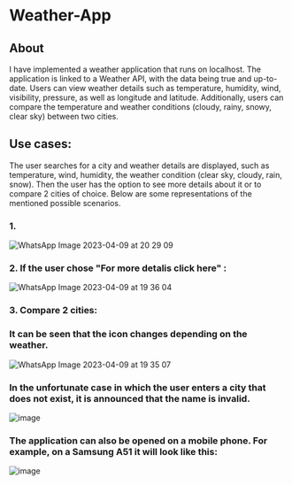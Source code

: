 # Weather-App
## About
I have implemented a weather application that runs on localhost. The application is linked to a Weather API, with the data being true and up-to-date. Users can view weather details such as temperature, humidity, wind, visibility, pressure, as well as longitude and latitude. Additionally, users can compare the temperature and weather conditions (cloudy, rainy, snowy, clear sky) between two cities.

## Use cases:
The user searches for a city and weather details are displayed, such as temperature, wind, humidity, the weather condition (clear sky, cloudy, rain, snow). Then the user has the option to see more details about it or to compare 2 cities of choice. Below are some representations of the mentioned possible scenarios.

### 1.
![WhatsApp Image 2023-04-09 at 20 29 09](https://user-images.githubusercontent.com/117029446/230787484-e7c0e1da-7421-4c62-b1c7-04c761712ccb.jpeg)

### 2. If the user chose "For more detalis click here" :
![WhatsApp Image 2023-04-09 at 19 36 04](https://user-images.githubusercontent.com/117029446/230787529-4e70b251-4f1d-4dbd-b200-de98fef15418.jpeg)

### 3. Compare 2 cities:
### It can be seen that the icon changes depending on the weather.
![WhatsApp Image 2023-04-09 at 19 35 07](https://user-images.githubusercontent.com/117029446/230787642-4c5436bf-ef23-4ea3-8030-7bcde9bfdeef.jpeg)

### In the unfortunate case in which the user enters a city that does not exist, it is announced that the name is invalid.
![image](https://user-images.githubusercontent.com/117029446/230787889-aa176a88-0dbe-44c7-a68c-bc328bca7b3b.png)

### The application can also be opened on a mobile phone. For example, on a Samsung A51 it will look like this:
![image](https://user-images.githubusercontent.com/117029446/230788018-6d9a399a-2049-45eb-8ef5-3903ec1e82a5.png)

